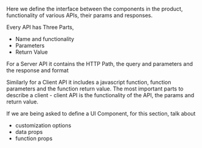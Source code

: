 Here we define the interface between the components in the product, functionality of various APIs, their params and responses.

Every API has Three Parts, 
- Name and functionality
- Parameters
- Return Value

For a Server API it contains the HTTP Path, the query and parameters and the response and format

Similarly for a Client API it includes a javascript function, function parameters and the function return value. The most important parts to describe a client - client API is the functionality of the API, the params and return value. 

If we are being asked to define a UI Component, for this section, talk about 
- customization options
- data props 
- function props

